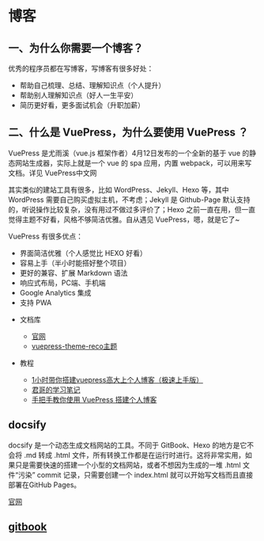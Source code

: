 # 博客

## 一、为什么你需要一个博客？
优秀的程序员都在写博客，写博客有很多好处：

- 帮助自己梳理、总结、理解知识点（个人提升）
- 帮助别人理解知识点（好人一生平安）
- 简历更好看，更多面试机会（升职加薪）
 
## 二、什么是 VuePress，为什么要使用 VuePress ？
VuePress 是尤雨溪（vue.js 框架作者）4月12日发布的一个全新的基于 vue 的静态网站生成器，实际上就是一个 vue 的 spa 应用，内置 webpack，可以用来写文档。详见 VuePress中文网

其实类似的建站工具有很多，比如 WordPress、Jekyll、Hexo 等，其中 WordPress 需要自己购买虚拟主机，不考虑；Jekyll 是 Github-Page 默认支持的，听说操作比较复杂，没有用过不做过多评价了；Hexo 之前一直在用，但一直觉得主题不好看，风格不够简洁优雅。自从遇见 VuePress，嗯，就是它了~

VuePress 有很多优点：

- 界面简洁优雅（个人感觉比 HEXO 好看）
- 容易上手（半小时能搭好整个项目）
- 更好的兼容、扩展 Markdown 语法
- 响应式布局，PC端、手机端
- Google Analytics 集成
- 支持 PWA

+ 文档库
  + [官网](https://vuepress.vuejs.org/zh/)
  + [vuepress-theme-reco主题](https://vuepress-theme-reco.recoluan.com/)

+ 教程
  + [1小时带你搭建vuepress高大上个人博客（极速上手版）](https://www.bilibili.com/video/BV17t41177cr?p=1)
  + [君哥的学习笔记](https://book.hliedu.com/guide/notes/vuepress.html#%E6%95%88%E6%9E%9C%E9%A2%84%E8%A7%88)
  + [手把手教你使用 VuePress 搭建个人博客](https://www.cnblogs.com/softidea/p/10084946.html)

## docsify
docsify 是一个动态生成文档网站的工具。不同于 GitBook、Hexo 的地方是它不会将 .md 转成 .html 文件，所有转换工作都是在运行时进行。这将非常实用，如果只是需要快速的搭建一个小型的文档网站，或者不想因为生成的一堆 .html 文件“污染” commit 记录，只需要创建一个 index.html 就可以开始写文档而且直接部署在GitHub Pages。

[官网](https://docsify.js.org/#/)

## [gitbook](https://www.gitbook.com/)

